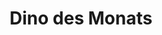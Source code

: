 ---
layout: layouts/dino-of-the-month.njk
title: Dino des Monats
description: Das ist euer Favorit in diesem Monat.
previousLabel: In den Monaten davor ...
previousDescription: Bisherige Dino's der letzten Monate. Dein Lieblingsdino nicht dabei? Dann klick ihn fleißig an.
icon: /img/icons/dinosaurier.png
permalink: dino-des-monats/
---